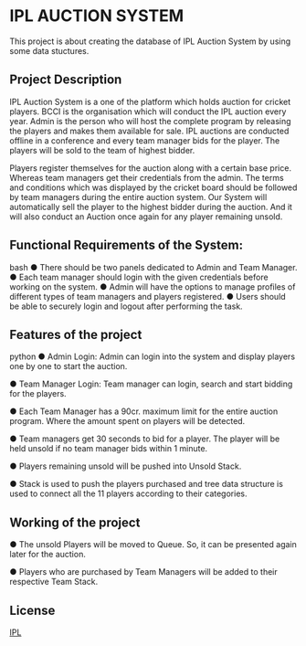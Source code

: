 # IPL AUCTION SYSTEM
This project is about creating the database of IPL Auction System by using some data stuctures.


## Project Description
IPL Auction System is a one of the  platform which  holds auction for cricket
players. BCCI is the organisation which will conduct the IPL auction every year.  Admin is the person who will host the  complete program by  releasing  the players and makes them available for sale.  IPL auctions are conducted offline in a conference and every team manager bids for the player. The players will be sold to the team of highest bidder.



Players register themselves for the auction along with a certain base price. Whereas team managers get their credentials from the admin. The terms and conditions which was displayed by the cricket board should be  followed by team managers during the entire
auction system. Our System will automatically sell the player to the highest bidder during the auction. And it will also conduct an Auction once again for any player
remaining unsold. 
 



## Functional Requirements of the System:

bash
● There should be two panels dedicated to Admin and Team Manager.
● Each team manager should login with the given credentials before
working on the system.
● Admin will have the options to manage profiles of different types of
team managers and players registered.
● Users should be able to securely login and logout after performing
the task.


## Features of the project

python
● Admin Login: Admin can login into the system and display
players one by one to start the auction.

● Team Manager Login: Team manager can login, search and
start bidding for the players.

● Each Team Manager has a 90cr. maximum limit for the entire
auction program. Where the amount spent on players will be
detected.

● Team managers get 30 seconds to bid for a player. The player
will be held unsold if no team manager bids within 1 minute.

● Players remaining unsold will be pushed into Unsold Stack.

● Stack is used to push the players purchased and tree data
structure is used to connect all the 11 players according to
their categories.


## Working of the project
● The unsold Players will be moved to Queue. So, it can be
presented again later for the auction.


● Players who are purchased by Team Managers will be added
to their respective Team Stack.


## License
[IPL](https://github.com/Singhsansar/IPL-Auction-System)
